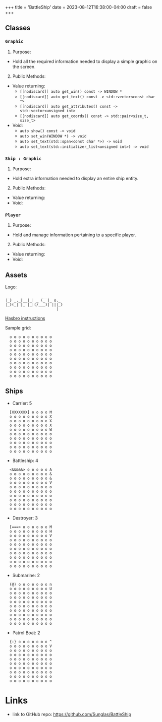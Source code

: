 +++
title = 'BattleShip'
date = 2023-08-12T16:38:00-04:00
draft = false
+++

## Classes
### `Graphic`
1. Purpose:
  - Hold all the required information needed to display a simple graphic on the screen.
2. Public Methods:
  - Value returning:
    - `[[nodiscard]] auto get_win() const -> WINDOW *`
    - `[[nodiscard]] auto get_text() const -> std::vector<const char *>`
    - `[[nodiscard]] auto get_attributes() const -> std::vector<unsigned int>`
    - `[[nodiscard]] auto get_coords() const -> std::pair<size_t, size_t>`
  - Void:
    - `auto show() const -> void`
    - `auto set_win(WINDOW *) -> void`
    - `auto set_text(std::span<const char *>) -> void`
    - `auto set_text(std::initializer_list<unsigned int>) -> void`
### `Ship : Graphic`
1. Purpose:
  - Hold extra information needed to display an entire ship entity.
2. Public Methods:
  - Value returning:
  - Void:
### `Player`
1. Purpose:
  - Hold and manage information pertaining to a specific player.
2. Public Methods:
  - Value returning:
  - Void:

## Assets

Logo:
```
 _               __        
|_) _._|__|_| _ (_ |_ o._  
|_)(_| |_ |_|(/___)| |||_) 
                       |   
```

[Hasbro instructions](https://www.hasbro.com/common/instruct/BattleShip_(2002).PDF)

Sample grid:
```
  o o o o o o o o o o
  o o o o o o o o o o
  o o o o o o o o o o
  o o o o o o o o o o
  o o o o o o o o o o
  o o o o o o o o o o
  o o o o o o o o o o
  o o o o o o o o o o
  o o o o o o o o o o
  o o o o o o o o o o
```
## Ships
- Carrier: 5
```
  [XXXXXXX] o o o o M
  o o o o o o o o o X
  o o o o o o o o o X
  o o o o o o o o o X
  o o o o o o o o o W
  o o o o o o o o o o
  o o o o o o o o o o
  o o o o o o o o o o
  o o o o o o o o o o
  o o o o o o o o o o
```
- Battleship: 4
```
  <&&&&&> o o o o o A
  o o o o o o o o o &
  o o o o o o o o o &
  o o o o o o o o o V
  o o o o o o o o o o
  o o o o o o o o o o
  o o o o o o o o o o
  o o o o o o o o o o
  o o o o o o o o o o
  o o o o o o o o o o
```
- Destroyer: 3
```
  [===> o o o o o o M
  o o o o o o o o o H
  o o o o o o o o o V
  o o o o o o o o o o
  o o o o o o o o o o
  o o o o o o o o o o
  o o o o o o o o o o
  o o o o o o o o o o
  o o o o o o o o o o
  o o o o o o o o o o
```
- Submarine: 2
```
  (@) o o o o o o o n
  o o o o o o o o o U
  o o o o o o o o o o
  o o o o o o o o o o
  o o o o o o o o o o
  o o o o o o o o o o
  o o o o o o o o o o
  o o o o o o o o o o
  o o o o o o o o o o
  o o o o o o o o o o
```
- Patrol Boat: 2
```
  {:} o o o o o o o ^
  o o o o o o o o o V
  o o o o o o o o o o
  o o o o o o o o o o
  o o o o o o o o o o
  o o o o o o o o o o
  o o o o o o o o o o
  o o o o o o o o o o
  o o o o o o o o o o
  o o o o o o o o o o
```

# Links
* link to GitHub repo: https://github.com/Sunglas/BattleShip
